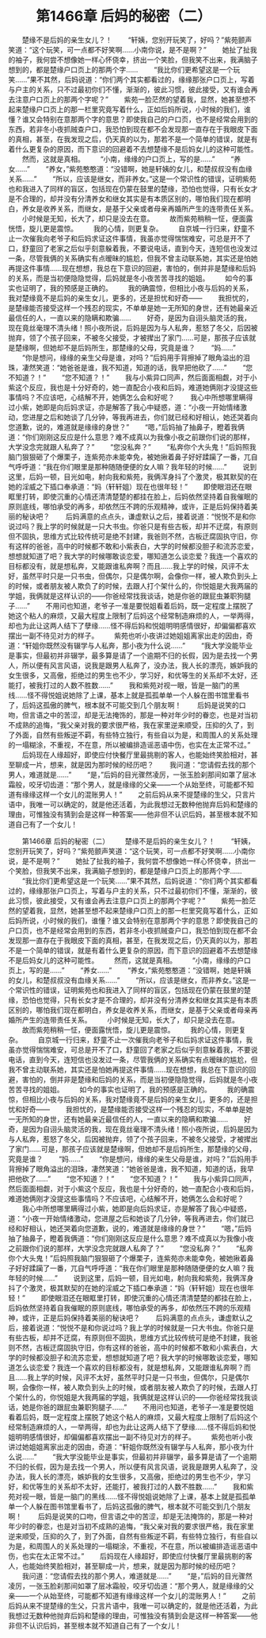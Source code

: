 # 　　第1466章 后妈的秘密（二）
　　楚缘不是后妈的亲生女儿？！
　　“轩姨，您别开玩笑了，好吗？”紫苑颤声笑道：“这个玩笑，可一点都不好笑啊……小南你说，是不是啊？”
　　她扯了扯我的袖子，我何尝不想像她一样心怀侥幸，挤出一个笑脸，但我笑不出来，我满脑子想到的，都是楚缘户口页上的那两个字……
　　“我比你们更希望这是一个玩笑……”果不其然，后妈说道：“你们两个其实都看过的，缘缘那张户口页上，写着与户主的关系，只不过最初你们不懂，渐渐的，彼此习惯，彼此接受，又有谁会再去注意户口页上的那两个字呢？”
　　紫苑一脸茫然的望着我，显然，她甚至想不起来楚缘户口页上的那一栏里究竟写着什么，正如后妈所说，小时候的我们，谁懂？谁又会特别在意那两个字的意思？即使我自己的户口页，也不是经常会用到的东西，若非冬小夜抓贼查户口，我恐怕到现在都不会发现那一直存在于我眼皮下面的真相，甚至，在我发现之后，仍天真的以为，那若不是一个简单的错误，就是有着什么更复杂的原因，而下意识的回避着不去想楚缘不是后妈女儿的这种可能性。
　　然而，这就是真相。
　　“小南，缘缘的户口页上，写的是……”
　　“养女……”
　　“养女，”紫苑憨憨道：“没错啊，她是轩姨的女儿，和楚叔叔没有血缘关系……”
　　“所以，应该是继女，而非养女。”这是一个常识性的错误，证明紫苑也和我进入了同样的盲区，包括现在仍蒙在鼓里的楚缘，恐怕也觉得，只有长女才是不合理的，却并没有分清养女和继女其实是有本质区别的，哪怕我们现在都明白，养女是收养关系，而继女，是基于父亲或者母亲再婚所产生的连带责任关系。
　　小时候是无知，长大了，却只是没去在意。
　　故而紫苑稍稍一怔，便面露恍悟，旋儿更是震惊。
　　我的心情，则更复杂。
　　自京城一行归来，舒童不止一次催我向老爷子和后妈求证这件事情，我虽亦觉得惴惴难安，可总是开不了口，舒童回了老家之后似乎刻意躲着我，不要说电话，直到今天，连短信也没发过一条，尽管我俩的关系确实有点暧昧的尴尬，但我不曾主动联系她，其实还是怕她再提这件事情……现在想想，我总在下意识的回避，害怕的，倒并非是楚缘和后妈的关系，而是当初便隐隐觉得，后妈就是冬小夜苦苦寻找的姐姐。
　　如今的事实也证明了，我的预感是正确的。
　　我的确震惊，但相比小夜与后妈的关系，我对楚缘竟不是后妈的亲生女儿，更多的，还是担忧和好奇——
　　我担忧的，是楚缘能否接受这样一个残忍的现实，不单单是她一无所知的身世，还有她最亲近最信任的人，一直以来的隐瞒和欺骗……
　　好奇，是因为自诩头脑灵活的我，现在竟丝毫理不清头绪！照小夜所说，后妈是因为与人私奔，惹怒了冬父，后因被抛弃，领了个孩子回来，不被冬父接受，才被撵出了家门……可是，那孩子应该就是楚缘啊，但她却不是后妈所生，那楚缘的父母，究竟是谁？
　　“妈……”
　　“你是想问，缘缘的亲生父母是谁，对吗？”后妈用手背擦掉了眼角溢出的泪珠，凄然笑道：“她爸爸是谁，我不知道，知道的话，我早把他砍了……”
　　“您不知道？！”
　　“您不知道？！”
　　我与小紫异口同声，然后面面相觑，对于小紫这个反应，我也是十分好奇的，她一直配合小夜和后妈，难道她俩刚才没提这些事情吗？不应该吧，心结解不开，她俩怎么会和好呢？
　　我心中所想哪里瞒得过小紫，她即是向后妈求证，亦是解答了我心中疑惑，道：“小夜一开始情绪激动，您进屋之后和她谈了几分钟，等我再进去，你们就已经和好相认，她还哭着向您道歉，说的，难道就是缘缘的身世？”
　　“嗯，”后妈抽了抽鼻子，瞪着我俩道：“你们刚刚这反应是什么意思？难不成真以为我像小夜之前跟你们说的那样，大学没念完就跟人私奔了？”
　　“您没私奔？”
　　“私奔你个大头鬼！”后妈照我脑门狠狠砸了个爆栗子，连紫苑亦未能幸免，被她揪着鼻子好好蹂躏了一番，兀自气呼呼道：“我在你们眼里是那种随随便便的女人嘛？我年轻的时候……”
　　说到这里，后妈一顿，目光如电，射向我和紫苑，我俩浑身抖了个激灵，极其默契的在她的淫威之下插口奉承道：“妈（轩轩姐）现在也很年轻！”
　　即使眼泪还在眼眶里打转，即使沉重的心情还清清楚楚的都挂在脸上，后妈依然坚持着自我催眠的原则底线，哪怕承受的再多，却依然压不跨的乐观精神，或许，正是后妈保持着美丽的秘诀吧？
　　后妈满意的点点头，谦虚默认之后，接着说道：“悦悦不是和你说过吗？我上学的时候就是一只大书虫。你爸只是有些古板，却并不迂腐，有原则但不固执，思维方式比较传统可是绝不封建，我爸则不然，古板迂腐固执守旧，你有这样的爸爸，高中的时候都不敢和小紫表白，大学的时候都没胆子和流苏恋爱，想想就知道了吧？我大学的时候哪敢谈恋爱，哪知道怎么谈恋爱？我连一个喜欢的目标都没有，就是想私奔，又能跟谁私奔啊？而且……我上学的时候，风评不太好，虽然平时只是一只书虫，但偶尔，只是偶尔啊，会像你一样，被人欺负到头上的时候，或者朋友被人欺负了的时候，去跟人打个架什么的，你悦姐是大我两届的学姐，我俩就是这样认识的——你爸经常找我谈话，她是你爸的跟屁虫兼职狗腿子……”
　　不用问也知道，老爷子一准是要悦姐看着后妈，既一定程度上摆脱了她这个粘人的麻烦，又最大程度上限制了后妈这个经常制造麻烦的人，一举两得，却也为此让这两人结下了孽缘……怪不得后妈和悦姐明明感情很好，却偏偏都喜欢摆出一副不待见对方的样子。
　　紫苑也听小夜讲过她姐姐离家出走的因由，奇道：“轩姐你既然没有辍学与人私奔，那小夜为什么说……”
　　“我大学没能毕业是事实，但最初并非辍学，最多算是请了一个逾期不归的长假，因为是去找一个男人，所以便有风言风语，说我是跟男人私奔了，没办法，我人长的漂亮，嫉妒我的女生很多，又高傲，拒绝过的男生也不少，学习好，和优等生的关系却不太好，还能打，被我打过的人数不胜数……”
　　我和紫苑对视一眼，皆是一脑门的黑线……怪不得悦姐说她除了上课，基本上就是孤孤单单一个人躲在图书馆里看书了，后妈这孤傲的脾气，根本就不可能交到几个朋友啊！
　　后妈是说笑的口吻，但言语之中的苦涩，却是无法掩饰的，那是一种对年少时的眷恋，也是对当初不成熟的追悔，“我父亲对我的要求很严格，我在家里逆来顺受，压抑的久了，到了外面，自然有些叛逆不羁，有些特立独行，有些自以为是，和周围人的关系处理的一塌糊涂，不重视，不在意，所以被编排造谣恶语中伤，也实在太正常不过。”
　　后妈现在人缘超好，即使应付快餐厅里最挑剔的客人，也能始终笑脸相对，甚至聊成一片，想来，就是因为那时候的经历吧？
　　我问道：“您请假去找的那个男人，难道就是……”
　　“是，”后妈的目光骤然凌厉，一张玉脸刹那间如罩了层冰霜般，咬牙切齿道：“那个男人，就是缘缘的父亲——一个从始至终，可能都不知道有缘缘这样一个女儿的混账男人！”
　　之前后妈从来不提楚缘的生父，只言片语中，我唯一可以确定的，就是他还活着，为此我想过无数种他抛弃后妈和楚缘的理由，可惟独没有猜到会是这样一种答案——他非但不认识后妈，甚至根本就不知道自己有了一个女儿！

　　第1466章 后妈的秘密（二）
　　楚缘不是后妈的亲生女儿？！
　　“轩姨，您别开玩笑了，好吗？”紫苑颤声笑道：“这个玩笑，可一点都不好笑啊……小南你说，是不是啊？”
　　她扯了扯我的袖子，我何尝不想像她一样心怀侥幸，挤出一个笑脸，但我笑不出来，我满脑子想到的，都是楚缘户口页上的那两个字……
　　“我比你们更希望这是一个玩笑……”果不其然，后妈说道：“你们两个其实都看过的，缘缘那张户口页上，写着与户主的关系，只不过最初你们不懂，渐渐的，彼此习惯，彼此接受，又有谁会再去注意户口页上的那两个字呢？”
　　紫苑一脸茫然的望着我，显然，她甚至想不起来楚缘户口页上的那一栏里究竟写着什么，正如后妈所说，小时候的我们，谁懂？谁又会特别在意那两个字的意思？即使我自己的户口页，也不是经常会用到的东西，若非冬小夜抓贼查户口，我恐怕到现在都不会发现那一直存在于我眼皮下面的真相，甚至，在我发现之后，仍天真的以为，那若不是一个简单的错误，就是有着什么更复杂的原因，而下意识的回避着不去想楚缘不是后妈女儿的这种可能性。
　　然而，这就是真相。
　　“小南，缘缘的户口页上，写的是……”
　　“养女……”
　　“养女，”紫苑憨憨道：“没错啊，她是轩姨的女儿，和楚叔叔没有血缘关系……”
　　“所以，应该是继女，而非养女。”这是一个常识性的错误，证明紫苑也和我进入了同样的盲区，包括现在仍蒙在鼓里的楚缘，恐怕也觉得，只有长女才是不合理的，却并没有分清养女和继女其实是有本质区别的，哪怕我们现在都明白，养女是收养关系，而继女，是基于父亲或者母亲再婚所产生的连带责任关系。
　　小时候是无知，长大了，却只是没去在意。
　　故而紫苑稍稍一怔，便面露恍悟，旋儿更是震惊。
　　我的心情，则更复杂。
　　自京城一行归来，舒童不止一次催我向老爷子和后妈求证这件事情，我虽亦觉得惴惴难安，可总是开不了口，舒童回了老家之后似乎刻意躲着我，不要说电话，直到今天，连短信也没发过一条，尽管我俩的关系确实有点暧昧的尴尬，但我不曾主动联系她，其实还是怕她再提这件事情……现在想想，我总在下意识的回避，害怕的，倒并非是楚缘和后妈的关系，而是当初便隐隐觉得，后妈就是冬小夜苦苦寻找的姐姐。
　　如今的事实也证明了，我的预感是正确的。
　　我的确震惊，但相比小夜与后妈的关系，我对楚缘竟不是后妈的亲生女儿，更多的，还是担忧和好奇——
　　我担忧的，是楚缘能否接受这样一个残忍的现实，不单单是她一无所知的身世，还有她最亲近最信任的人，一直以来的隐瞒和欺骗……
　　好奇，是因为自诩头脑灵活的我，现在竟丝毫理不清头绪！照小夜所说，后妈是因为与人私奔，惹怒了冬父，后因被抛弃，领了个孩子回来，不被冬父接受，才被撵出了家门……可是，那孩子应该就是楚缘啊，但她却不是后妈所生，那楚缘的父母，究竟是谁？
　　“妈……”
　　“你是想问，缘缘的亲生父母是谁，对吗？”后妈用手背擦掉了眼角溢出的泪珠，凄然笑道：“她爸爸是谁，我不知道，知道的话，我早把他砍了……”
　　“您不知道？！”
　　“您不知道？！”
　　我与小紫异口同声，然后面面相觑，对于小紫这个反应，我也是十分好奇的，她一直配合小夜和后妈，难道她俩刚才没提这些事情吗？不应该吧，心结解不开，她俩怎么会和好呢？
　　我心中所想哪里瞒得过小紫，她即是向后妈求证，亦是解答了我心中疑惑，道：“小夜一开始情绪激动，您进屋之后和她谈了几分钟，等我再进去，你们就已经和好相认，她还哭着向您道歉，说的，难道就是缘缘的身世？”
　　“嗯，”后妈抽了抽鼻子，瞪着我俩道：“你们刚刚这反应是什么意思？难不成真以为我像小夜之前跟你们说的那样，大学没念完就跟人私奔了？”
　　“您没私奔？”
　　“私奔你个大头鬼！”后妈照我脑门狠狠砸了个爆栗子，连紫苑亦未能幸免，被她揪着鼻子好好蹂躏了一番，兀自气呼呼道：“我在你们眼里是那种随随便便的女人嘛？我年轻的时候……”
　　说到这里，后妈一顿，目光如电，射向我和紫苑，我俩浑身抖了个激灵，极其默契的在她的淫威之下插口奉承道：“妈（轩轩姐）现在也很年轻！”
　　即使眼泪还在眼眶里打转，即使沉重的心情还清清楚楚的都挂在脸上，后妈依然坚持着自我催眠的原则底线，哪怕承受的再多，却依然压不跨的乐观精神，或许，正是后妈保持着美丽的秘诀吧？
　　后妈满意的点点头，谦虚默认之后，接着说道：“悦悦不是和你说过吗？我上学的时候就是一只大书虫。你爸只是有些古板，却并不迂腐，有原则但不固执，思维方式比较传统可是绝不封建，我爸则不然，古板迂腐固执守旧，你有这样的爸爸，高中的时候都不敢和小紫表白，大学的时候都没胆子和流苏恋爱，想想就知道了吧？我大学的时候哪敢谈恋爱，哪知道怎么谈恋爱？我连一个喜欢的目标都没有，就是想私奔，又能跟谁私奔啊？而且……我上学的时候，风评不太好，虽然平时只是一只书虫，但偶尔，只是偶尔啊，会像你一样，被人欺负到头上的时候，或者朋友被人欺负了的时候，去跟人打个架什么的，你悦姐是大我两届的学姐，我俩就是这样认识的——你爸经常找我谈话，她是你爸的跟屁虫兼职狗腿子……”
　　不用问也知道，老爷子一准是要悦姐看着后妈，既一定程度上摆脱了她这个粘人的麻烦，又最大程度上限制了后妈这个经常制造麻烦的人，一举两得，却也为此让这两人结下了孽缘……怪不得后妈和悦姐明明感情很好，却偏偏都喜欢摆出一副不待见对方的样子。
　　紫苑也听小夜讲过她姐姐离家出走的因由，奇道：“轩姐你既然没有辍学与人私奔，那小夜为什么说……”
　　“我大学没能毕业是事实，但最初并非辍学，最多算是请了一个逾期不归的长假，因为是去找一个男人，所以便有风言风语，说我是跟男人私奔了，没办法，我人长的漂亮，嫉妒我的女生很多，又高傲，拒绝过的男生也不少，学习好，和优等生的关系却不太好，还能打，被我打过的人数不胜数……”
　　我和紫苑对视一眼，皆是一脑门的黑线……怪不得悦姐说她除了上课，基本上就是孤孤单单一个人躲在图书馆里看书了，后妈这孤傲的脾气，根本就不可能交到几个朋友啊！
　　后妈是说笑的口吻，但言语之中的苦涩，却是无法掩饰的，那是一种对年少时的眷恋，也是对当初不成熟的追悔，“我父亲对我的要求很严格，我在家里逆来顺受，压抑的久了，到了外面，自然有些叛逆不羁，有些特立独行，有些自以为是，和周围人的关系处理的一塌糊涂，不重视，不在意，所以被编排造谣恶语中伤，也实在太正常不过。”
　　后妈现在人缘超好，即使应付快餐厅里最挑剔的客人，也能始终笑脸相对，甚至聊成一片，想来，就是因为那时候的经历吧？
　　我问道：“您请假去找的那个男人，难道就是……”
　　“是，”后妈的目光骤然凌厉，一张玉脸刹那间如罩了层冰霜般，咬牙切齿道：“那个男人，就是缘缘的父亲——一个从始至终，可能都不知道有缘缘这样一个女儿的混账男人！”
　　之前后妈从来不提楚缘的生父，只言片语中，我唯一可以确定的，就是他还活着，为此我想过无数种他抛弃后妈和楚缘的理由，可惟独没有猜到会是这样一种答案——他非但不认识后妈，甚至根本就不知道自己有了一个女儿！
